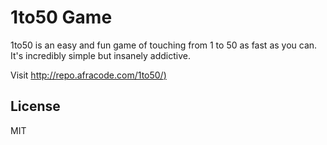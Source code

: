 # 1to50 Game

1to50 is an easy and fun game of touching from 1 to 50 as fast as you can. It's incredibly simple but insanely addictive.

Visit [http://repo.afracode.com/1to50/)](http://repo.afracode.com/1to50/)

## License

MIT
